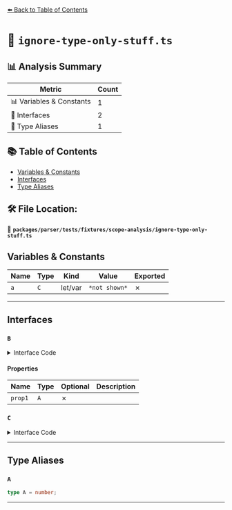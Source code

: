 [⬅️ Back to Table of Contents](../../../../../index.md)

# 📄 `ignore-type-only-stuff.ts`

## 📊 Analysis Summary

| Metric | Count |
|--------|-------|
| 📊 Variables & Constants | 1 |
| 📐 Interfaces | 2 |
| 📑 Type Aliases | 1 |

## 📚 Table of Contents

- [Variables & Constants](#variables-constants)
- [Interfaces](#interfaces)
- [Type Aliases](#type-aliases)

## 🛠️ File Location:
📂 **`packages/parser/tests/fixtures/scope-analysis/ignore-type-only-stuff.ts`**

## Variables & Constants

| Name | Type | Kind | Value | Exported |
|------|------|------|-------|----------|
| `a` | `C` | let/var | `*not shown*` | ✗ |


---

## Interfaces

### `B`

<details><summary>Interface Code</summary>

```ts
interface B {
  prop1: A;
}
```
</details>

#### Properties

| Name | Type | Optional | Description |
|------|------|----------|-------------|
| `prop1` | `A` | ✗ |  |

### `C`

<details><summary>Interface Code</summary>

```ts
interface C extends B {
  method(a: { b: A }): { c: A };
}
```
</details>


---

## Type Aliases

### `A`

```ts
type A = number;
```


---
